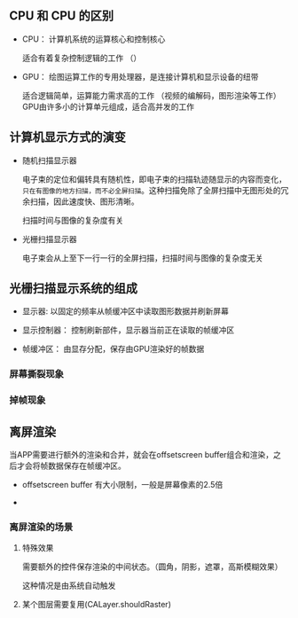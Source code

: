 
## CPU 和 CPU 的区别

- CPU： 计算机系统的运算核心和控制核心
  
    适合有着复杂控制逻辑的工作 （）

- GPU： 绘图运算工作的专用处理器，是连接计算机和显示设备的纽带

    适合逻辑简单，运算能力需求高的工作 （视频的编解码，图形渲染等工作）
    GPU由许多小的计算单元组成，适合高并发的工作 


## 计算机显示方式的演变

- 随机扫描显示器
    
   电子束的定位和偏转具有随机性，即电子束的扫描轨迹随显示的内容而变化，`只在有图像的地方扫描，而不必全屏扫描`。这种扫描免除了全屏扫描中无图形处的冗余扫描，因此速度快、图形清晰。

   扫描时间与图像的复杂度有关

- 光栅扫描显示器
  
   电子束会从上至下一行一行的全屏扫描，扫描时间与图像的复杂度无关


## 光栅扫描显示系统的组成

- 显示器: 以固定的频率从帧缓冲区中读取图形数据并刷新屏幕    

- 显示控制器： 控制刷新部件，显示器当前正在读取的帧缓冲区

- 帧缓冲区： 由显存分配，保存由GPU渲染好的帧数据

### 屏幕撕裂现象

### 掉帧现象


## 离屏渲染

当APP需要进行额外的渲染和合并，就会在offsetscreen buffer组合和渲染，之后才会将帧数据保存在帧缓冲区。 

- offsetscreen buffer 有大小限制，一般是屏幕像素的2.5倍

- 

### 离屏渲染的场景

1. 特殊效果

   需要额外的控件保存渲染的中间状态。（圆角，阴影，遮罩，高斯模糊效果）

   这种情况是由系统自动触发

2.  某个图层需要复用(CALayer.shouldRaster)






